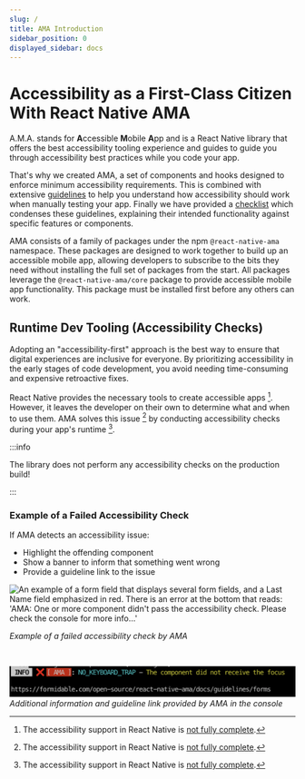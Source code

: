 ```yaml
---
slug: /
title: AMA Introduction
sidebar_position: 0
displayed_sidebar: docs
---
```


# Accessibility as a First-Class Citizen With React Native AMA

A.M.A. stands for **A**ccessible **M**obile **A**pp and is a React Native library that offers the best accessibility tooling experience and guides to guide you through accessibility best practices while you code your app.

That's why we created AMA, a set of components and hooks designed to enforce minimum accessibility requirements.
This is combined with extensive [guidelines](https://commerce.nearform.com/open-source/react-native-ama/guidelines/) to help you understand how accessibility should work when manually testing your app. Finally we have provided a [checklist](https://commerce.nearform.com/open-source/react-native-ama/checklist/) which condenses these guidelines, explaining their intended functionality against specific features or components.

AMA consists of a family of packages under the npm `@react-native-ama` namespace. These packages are designed to work together to build up an accessible mobile app, allowing developers to subscribe to the bits they need without installing the full set of packages from the start. All packages leverage the `@react-native-ama/core` package to provide accessible mobile app functionality. This package must be installed first before any others can work.

## Runtime Dev Tooling (Accessibility Checks)

Adopting an "accessibility-first" approach is the best way to ensure that digital experiences are inclusive for everyone. By prioritizing accessibility in the early stages of code development, you avoid needing time-consuming and expensive retroactive fixes.

React Native provides the necessary tools to create accessible apps [^1]. However, it leaves the developer on their own to determine what and when to use them. AMA solves this issue [^1] by conducting accessibility checks during your app's runtime [^1].

:::info

The library does not perform any accessibility checks on the production build!

:::

### Example of a Failed Accessibility Check

If AMA detects an accessibility issue:

- Highlight the offending component
- Show a banner to inform that something went wrong
- Provide a guideline link to the issue

<img alt="An example of a form field that displays several form fields, and a Last Name field emphasized in red. There is an error at the bottom that reads: 'AMA: One or more component didn't pass the accessibility check. Please check the console for more info...'" src="https://github.com/FormidableLabs/react-native-ama/blob/main/website/docs/ama/ama-demo.png?raw=true" height="900" />

_Example of a failed accessibility check by AMA_

<br />

![A screenshot of a  console log which displays an error that indicates NO_KEYBOARD_TRAP - The component did not receive the focus, with a link to the user to navigate to a guide for further details to reference.](https://github.com/FormidableLabs/react-native-ama/blob/main/website/docs/ama-console-error.png?raw=true)
_Additional information and guideline link provided by AMA in the console_

[^1]: The accessibility support in React Native is [not fully complete](https://github.com/facebook/react-native/projects/15).
[^1]: AMA can help catch common accessibility issues, but a full manual test is still necessary.
[^1]: Runtime checks are performed **ONLY** in the dev build when **DEV** is true. In production mode, the checking code is stripped away.
